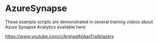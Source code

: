 # AzureSynapse

These example scripts are demonstrated in several training videos about Azure Synapse Analytics available here:

https://www.youtube.com/c/ArshadAliAasTrailblazers
